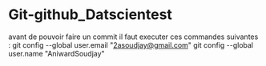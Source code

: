 # Git-github_Datscientest
avant de pouvoir faire un commit  il faut executer ces commandes suivantes :
git config --global user.email "2asoudjay@gmail.com"
git config --global user.name "AniwardSoudjay"   
